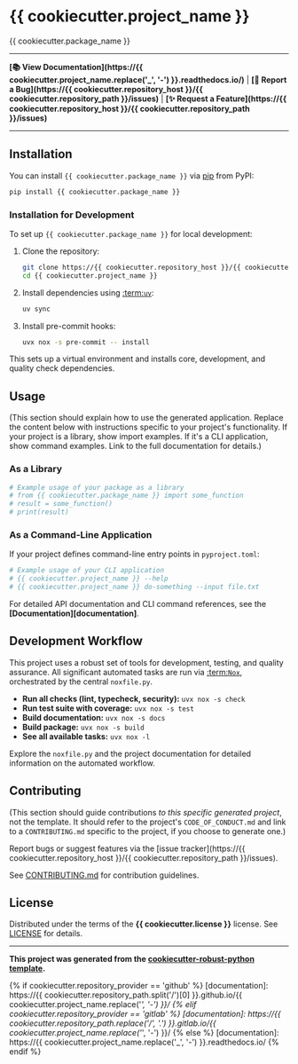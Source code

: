 # {{ cookiecutter.project_name }}

{{ cookiecutter.package_name }}

---

**[📚 View Documentation](https://{{ cookiecutter.project_name.replace('_', '-') }}.readthedocs.io/)** | **[🐛 Report a Bug](https://{{ cookiecutter.repository_host }}/{{ cookiecutter.repository_path }}/issues)** | **[✨ Request a Feature](https://{{ cookiecutter.repository_host }}/{{ cookiecutter.repository_path }}/issues)**

---

## Installation

You can install `{{ cookiecutter.package_name }}` via [pip](pip-documentation) from PyPI:

```bash
pip install {{ cookiecutter.package_name }}
```

### Installation for Development

To set up `{{ cookiecutter.package_name }}` for local development:

1.  Clone the repository:
    ```bash
    git clone https://{{ cookiecutter.repository_host }}/{{ cookiecutter.repository_path }}.git
    cd {{ cookiecutter.project_name }}
    ```
2.  Install dependencies using [:term:`uv`](uv-documentation):
    ```bash
    uv sync
    ```
3.  Install pre-commit hooks:
    ```bash
    uvx nox -s pre-commit -- install
    ```

This sets up a virtual environment and installs core, development, and quality check dependencies.

## Usage

(This section should explain how to use the generated application. Replace the content below with instructions specific to your project's functionality. If your project is a library, show import examples. If it's a CLI application, show command examples. Link to the full documentation for details.)

### As a Library

```python
# Example usage of your package as a library
# from {{ cookiecutter.package_name }} import some_function
# result = some_function()
# print(result)
```

### As a Command-Line Application

If your project defines command-line entry points in `pyproject.toml`:

```bash
# Example usage of your CLI application
# {{ cookiecutter.project_name }} --help
# {{ cookiecutter.project_name }} do-something --input file.txt
```

For detailed API documentation and CLI command references, see the **[Documentation][documentation]**.

## Development Workflow

This project uses a robust set of tools for development, testing, and quality assurance. All significant automated tasks are run via [:term:`Nox`](nox-documentation), orchestrated by the central `noxfile.py`.

*   **Run all checks (lint, typecheck, security):** `uvx nox -s check`
*   **Run test suite with coverage:** `uvx nox -s test`
*   **Build documentation:** `uvx nox -s docs`
*   **Build package:** `uvx nox -s build`
*   **See all available tasks:** `uvx nox -l`

Explore the `noxfile.py` and the project documentation for detailed information on the automated workflow.

## Contributing

(This section should guide contributions *to this specific generated project*, not the template. It should refer to the project's `CODE_OF_CONDUCT.md` and link to a `CONTRIBUTING.md` specific to the project, if you choose to generate one.)

Report bugs or suggest features via the [issue tracker](https://{{ cookiecutter.repository_host }}/{{ cookiecutter.repository_path }}/issues).

See [CONTRIBUTING.md](#) for contribution guidelines.

## License

Distributed under the terms of the **{{ cookiecutter.license }}** license. See [LICENSE](LICENSE) for details.

---

**This project was generated from the [cookiecutter-robust-python template][cookiecutter-robust-python].**

<!-- Reference Links -->
[cookiecutter-robust-python]: https://github.com/56kyle/cookiecutter-robust-python

{% if cookiecutter.repository_provider == 'github' %}
[documentation]: https://{{ cookiecutter.repository_path.split('/')[0] }}.github.io/{{ cookiecutter.project_name.replace('_', '-') }}/
{% elif cookiecutter.repository_provider == 'gitlab' %}
[documentation]: https://{{ cookiecutter.repository_path.replace('/', '.') }}.gitlab.io/{{ cookiecutter.project_name.replace('_', '-') }}/
{% else %}
[documentation]: https://{{ cookiecutter.project_name.replace('_', '-') }}.readthedocs.io/
{% endif %}

